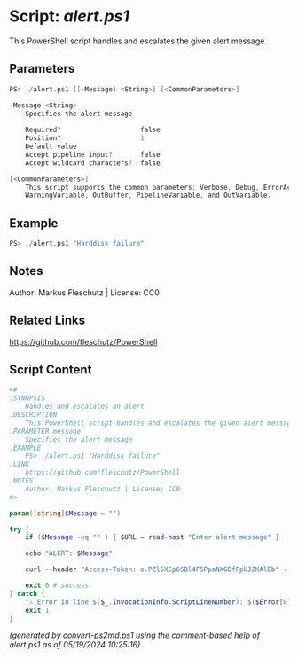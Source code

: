 Script: *alert.ps1*
========================

This PowerShell script handles and escalates the given alert message.

Parameters
----------
```powershell
PS> ./alert.ps1 [[-Message] <String>] [<CommonParameters>]

-Message <String>
    Specifies the alert message
    
    Required?                    false
    Position?                    1
    Default value                
    Accept pipeline input?       false
    Accept wildcard characters?  false

[<CommonParameters>]
    This script supports the common parameters: Verbose, Debug, ErrorAction, ErrorVariable, WarningAction, 
    WarningVariable, OutBuffer, PipelineVariable, and OutVariable.
```

Example
-------
```powershell
PS> ./alert.ps1 "Harddisk failure"

```

Notes
-----
Author: Markus Fleschutz | License: CC0

Related Links
-------------
https://github.com/fleschutz/PowerShell

Script Content
--------------
```powershell
<#
.SYNOPSIS
	Handles and escalates an alert 
.DESCRIPTION
	This PowerShell script handles and escalates the given alert message.
.PARAMETER message
	Specifies the alert message
.EXAMPLE
	PS> ./alert.ps1 "Harddisk failure"
.LINK
	https://github.com/fleschutz/PowerShell
.NOTES
	Author: Markus Fleschutz | License: CC0
#>

param([string]$Message = "")

try {
	if ($Message -eq "" ) { $URL = read-host "Enter alert message" }

	echo "ALERT: $Message"

	curl --header "Access-Token: o.PZl5XCp6SBl4F5PpaNXGDfFpUJZKAlEb" --header "Content-Type: application/json" --data-binary '{"type": "note", "title": "ALERT", "body": "$Message"}' --request POST https://api.pushbullet.com/v2/pushes

	exit 0 # success
} catch {
	"⚠️ Error in line $($_.InvocationInfo.ScriptLineNumber): $($Error[0])"
	exit 1
}
```

*(generated by convert-ps2md.ps1 using the comment-based help of alert.ps1 as of 05/19/2024 10:25:16)*
